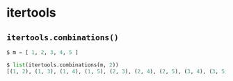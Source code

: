 # itertools


## `itertools.combinations()`

```python
$ m = [ 1, 2, 3, 4, 5 ]

$ list(itertools.combinations(m, 2))
[(1, 2), (1, 3), (1, 4), (1, 5), (2, 3), (2, 4), (2, 5), (3, 4), (3, 5), (4, 5)]
```


